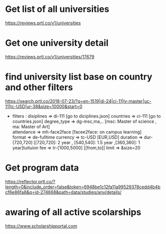 # Get list of all universities
https://reviews.prtl.co/v1/universities

# Get one university detail
https://reviews.prtl.co/v1/universities/17679

# find university list base on country and other filters
https://search.prtl.co/2018-07-23/?q=en-1519|di-24|ci-11|lv-master|uc-11|tc-USD|ur-38&size=10000&start=0

- filters : 
    disiplines      =>      di-111          [go to diciplines.json]
    countries       =>      ci-111          [go to countries.json]
    degree_type     =>      dg-msc,ma,..    [msc: Master of science , ma: Master of Art]  
    attendance      =>      mh-face2face    [facee2face: on campus learning]   
    format          =>      de-fulltime 
    currency        =>      tc-USD          [EUR,USD]
    duration        =>      dur-[720,720]   [[720,720]: 2 year , [540,540]: 1.5 year ,[360,360]: 1 year]tuituion fee    =>      tr-[1000,5000]  [[from,to]]
    limit           =>      &size=20

# Get program data
https://reflector.prtl.co/?length=0&include_order=false&token=6948be1c12fa11a99529378cedd4b4bcf6e86fa8&q=id-274668&path=data/studies/any/details/


# awaring of all active scolarships
https://www.scholarshipportal.com